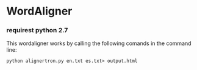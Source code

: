 # WordAligner
### requirest python 2.7
This wordaligner works by calling the following comands in the command line:
```
python alignertron.py en.txt es.txt> output.html
```
